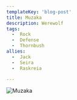 ```yaml
---
templateKey: 'blog-post'
title: Muzaka
description: Werewolf
tags:
  -  Rock
  -  Defense
  -  Thornbush
allies:
  -  Jack
  -  Seira
  -  Raskreia

---
```

![Muzaka](/img/Muzaka.png)
